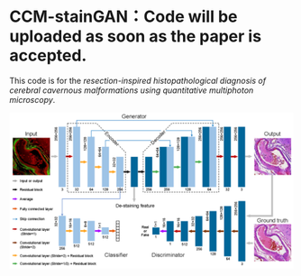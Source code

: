 # CCM-stainGAN：Code will be uploaded as soon as the paper is accepted.

This code is for the _resection-inspired histopathological diagnosis of cerebral cavernous malformations using quantitative multiphoton microscopy_.

![structure of CCM-stainGAN](/pictures/structure.png)
